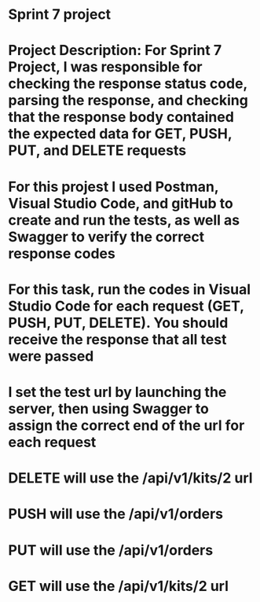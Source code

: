 # Sprint 7 project
# Project Description: For Sprint 7 Project, I was responsible for checking the response status code, parsing the response, and checking that the response body contained the expected data for GET, PUSH, PUT, and DELETE requests
# For this projest I used Postman, Visual Studio Code, and gitHub to create and run the tests, as well as Swagger to verify the correct response codes
# For this task, run the codes in Visual Studio Code for each request (GET, PUSH, PUT, DELETE). You should receive the response that all test were passed
# I set the test url by launching the server, then using Swagger to assign the correct end of the url for each request
# DELETE will use the /api/v1/kits/2 url
# PUSH will use the /api/v1/orders
# PUT will use the /api/v1/orders
# GET will use the /api/v1/kits/2 url

